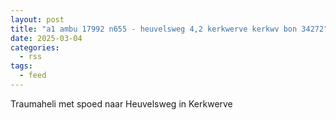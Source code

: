 ```yaml
---
layout: post
title: "a1 ambu 17992 n655 - heuvelsweg 4,2 kerkwerve kerkwv bon 34272"
date: 2025-03-04
categories: 
  - rss
tags: 
  - feed
---
```


Traumaheli met spoed naar Heuvelsweg in Kerkwerve
